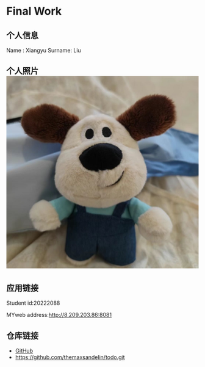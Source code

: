 # Final Work

## 个人信息

Name : Xiangyu
Surname: Liu

## 个人照片![photo](my-website/photo.jpg)


## 应用链接
Student id:20222088

MYweb address:http://8.209.203.86:8081

## 仓库链接

- [GitHub](https://github.com/kelemengqi/Final-Work)
- https://github.com/themaxsandelin/todo.git
